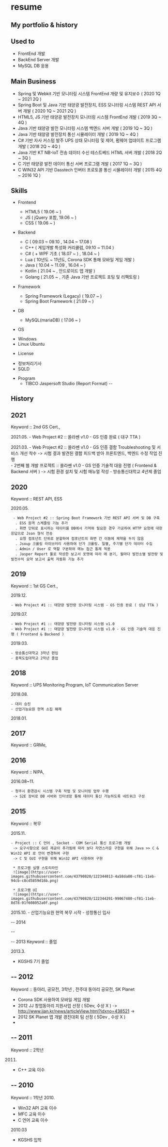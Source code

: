 # resume
My portfolio &amp; history
----

 Used to
--
 * FrontEnd 개발 
 * BackEnd Server 개발
 * MySQL DB 응용

 Main Business
--
 * Spring 및 Webkit 기반 모니터링 시스템 FrontEnd 개량 및 유지보수 ( 2020 1Q ~ 2021 2Q )
 * Spring Boot 및 Java 기반 태양광 발전장치, ESS 모니터링 시스템 REST API 서버 개발 ( 2020 1Q ~ 2021 2Q )
 * HTML5, JS 기반 태양광 발전장치 모니터링 시스템 FrontEnd 개발 ( 2019 3Q ~ 4Q )
 * Java 기반 태양광 발전 모니터링 시스템 백엔드 서버 개발 ( 2019 1Q ~ 3Q )
 * Java 기반 태양광 발전장치 통신 시뮬레이터 개발 ( 2019 1Q ~ 4Q )
 * C# 기반 자사 커스텀 발주 UPS 상태 모니터링 및 제어, 펌웨어 업데이트 프로그램 개발 ( 2018 2Q ~ 4Q )
 * Java 기반 KT NB-IoT 전송 데이터 수신 테스트베드 HTML 서버 개발 ( 2018 2Q ~ 3Q )
 * C 기반 태양광 발전 데이터 통신 서버 프로그램 개발 ( 2017 1Q ~ 3Q )
 * C WIN32 API 기반 Dasstech 인버터 프로토콜 통신 시뮬레이터 개발 ( 2015 4Q ~ 2016 1Q )

 Skills
--
 * Frontend
   - HTML5 ( 19.06 ~ )
   - JS ( jQuery 포함,  19.06 ~ )
   - CSS ( 19.06 ~ )
 
 * Backend
   - C ( 09.03 ~ 09.10 , 14.04 ~ 17.08 )
   - C++ ( 게임개발 특성화 커리큘럼, 09.10 ~ 11.04 )
   - C# ( + WPF 기초 ( 18.07 ~ ) , 18.04 ~ )
   - Lua ( 10년도 ~ 11년도, Corona SDK 통해 모바일 게임 개발 )
   - Java ( 10.04 ~ 11.09 , 16.04 ~ )
   - Kotlin ( 21.04 ~ , 안드로이드 앱 개발 )
   - Golang ( 21.05 ~ , 기존 Java 기반 프로젝트 포팅 및 리팩토링 )
 
 * Framework
   - Spring Framework (Legacy) ( 19.07 ~ ) 
   - Spring Boot Framework ( 21.09 ~ )
 
 * DB
   - MySQL(mariaDB) ( 17.06 ~ )

 * OS
  - Windows
  - Linux Ubuntu

 * License
  - 정보처리기사
  - SQLD

 * Program
   - TIBCO Jaspersoft Studio (Report Format)
--

 History 
--
  2021 
--
   Keyword :: 2nd GS Cert.,

   2021.05. 
    - Web Project #2 :: 쏠라쎈 v1.0 - GS 인증 완료 ( 대구 TTA ) 

   2021.03. 
    - Web Project #2 :: 쏠라쎈 v1.0 - GS 인증 결함 Troubleshooting 및 서비스 개선 착수
     -> 시험 결과 발견된 결함 피드백 받아 프론트엔드, 백엔드 수정 작업 진행  
    - 2번째 웹 개발 프로젝트 :: 쏠라쎈 v1.0 - GS 인증 기술적 대응 진행 ( Frontend & Backend 서버 )
     -> 시험 환경 설치 및 시험 매뉴얼 작성
    - 방송통신대학교 4년제 졸업

  2020
--
   Keyword :: REST API, ESS
   
   2020.05.
   
     - Web Project #2 :: Spring Boot Framework 기반 REST API 서버 및 DB 구축
      . ESS 원격 스케줄링 기능 추가
      . 화면 단위로 표시하는 데이터를 DB에서 가져와 필요한 경우 가공하여 HTTP 요청에 대한 응답으로 Json 형식 전송
      . 요청 컴포넌트 단위로 분할하여 컴포넌트의 화면 간 이동에 제약을 두지 않음
      . Jsoup 크롤링 라이브러리 사용하여 단가 크롤링. 일별, 주기별 단가 데이터 수집
      . Admin / User 로 역할 구분하여 메뉴 접근 통제 적용
      . Jasper Report 툴로 작성한 보고서 포맷에 따라 매 분기, 월마다 발전소별 발전량 및 발전수익 요약 보고서 출력 자동화 기능 추가 

  2019
--
   Keyword :: 1st GS Cert., 

   2019.12. 
   
    - Web Project #1 :: 태양광 발전량 모니터링 시스템 - GS 인증 완료 ( 성남 TTA )

   2019.07.
   
    - Web Project #1 :: 태양광 발전량 모니터링 시스템 v1.0
    - Web Project #1 :: 태양광 발전량 모니터링 시스템 v1.0 - GS 인증 기술적 대응 진행 ( Frontend & Backend )

   2019.03.
   
    - 방송통신대학교 3학년 편입
    - 충북도립대학교 2학년 졸업

  2018
--
   Keyword :: UPS Monitoring Program, IoT Communication Server

   2018.08.
   
    - 대리 승진
    - 산업기능요원 현역 소집 해제

   2018.01. 

 2017
--
 Keyword :: GRMe, 

 2016
--
 Keyword :: NIPA, 

   2016.08~11.
   
    - 청주시 환경감시 시스템 구축 작업 및 모니터링 업무 수행
     -> S2E 장비로 DB 서버와 인터넷망 통해 데이터 통신 가능하도록 네트워크 구성
 
 2015
--
 Keyword :: 복무 

   2015.11.
 
    - Project :: C 언어 , Socket - COM Serial 통신 프로그램 개발
     -> 요구사항으로 GUI 제공이 추가됨에 따라 보다 자연스러운 구현을 위해 Java >> C & Win32 API 로 언어 변경하여 구현
     -> C 및 GUI 구현을 위해 Win32 API 사용하여 구현
   
     * 프로그램 실행 스토리라인
     ![image](https://user-images.githubusercontent.com/43790820/122344013-4a58da80-cf81-11eb-94cb-c8cd5859d16b.png)
   
     * 프로그램 UI
     ![image](https://user-images.githubusercontent.com/43790820/122344291-99067480-cf81-11eb-8d78-01f608052a0f.png)

   
   
   2015.10. 
    - 산업기능요원 현역 복무 시작
    - 성창통신 입사
  
--
 2014

--
 
--
 2013
 Keyword :: 졸업
 
 2013.3. 
  - KGSHS 7기 졸업

--
 2012
--
 Keyword :: 동아리, 공모전, 3학년 , 전주대 동아리 공모전, SK Planet
  - Corona SDK 사용하여 모바일 게임 개발
  - 2012 JJ 창업동아리 지원사업 선정 ( 5Dev, 수상 X ) 
   -> http://www.jjan.kr/news/articleView.html?idxno=438521
   -> 
  - 2012 SK Planet 앱 개발 경진대회 팀 선정 ( 5Dev , 수상 X )
  - 
--
 2011
--
 Keyword ::  2학년
 
 2011.

  - C++ 교육 이수 

--
 2010 
--
 Keyword ::  1학년
 2010.
  - Win32 API 교육 이수
  - MFC 교육 이수
  - C 언어 교육 이수
  
 2010.03
  - KGSHS 입학

